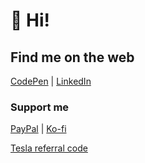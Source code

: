 # 👋 Hi! 


## Find me on the web
[CodePen](https://codepen.com/marcelrojas) | [LinkedIn](https://linkedin.com/in/marcel-rojas)

### Support me

[PayPal](https://paypal.me/marcelrojas2k) | [Ko-fi](https://ko-fi.com/marcelrojas)


[Tesla referral code](https://ts.la/marcel57821)
